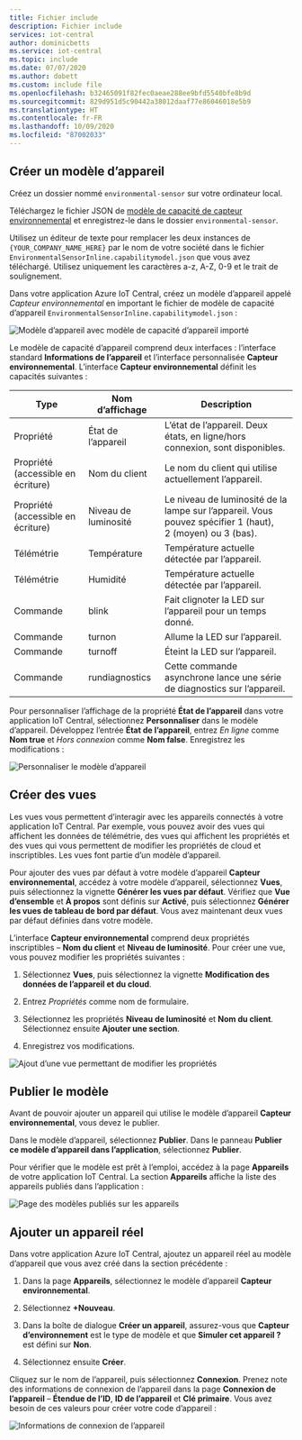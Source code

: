 ```yaml
---
title: Fichier include
description: Fichier include
services: iot-central
author: dominicbetts
ms.service: iot-central
ms.topic: include
ms.date: 07/07/2020
ms.author: dobett
ms.custom: include file
ms.openlocfilehash: b32465091f82fec0aeae288ee9bfd5540bfe8b9d
ms.sourcegitcommit: 829d951d5c90442a38012daaf77e86046018e5b9
ms.translationtype: HT
ms.contentlocale: fr-FR
ms.lasthandoff: 10/09/2020
ms.locfileid: "87002033"
---
```

## <a name="create-a-device-template"></a>Créer un modèle d’appareil

Créez un dossier nommé `environmental-sensor` sur votre ordinateur local.

Téléchargez le fichier JSON de [modèle de capacité de capteur environnemental](https://raw.githubusercontent.com/Azure/IoTPlugandPlay/9004219bff1e958b7cd6ff2a52209f4b7ae19396/samples/EnvironmentalSensorInline.capabilitymodel.json) et enregistrez-le dans le dossier `environmental-sensor`.

Utilisez un éditeur de texte pour remplacer les deux instances de `{YOUR_COMPANY_NAME_HERE}` par le nom de votre société dans le fichier `EnvironmentalSensorInline.capabilitymodel.json` que vous avez téléchargé. Utilisez uniquement les caractères a-z, A-Z, 0-9 et le trait de soulignement.

Dans votre application Azure IoT Central, créez un modèle d’appareil appelé *Capteur environnemental* en important le fichier de modèle de capacité d’appareil `EnvironmentalSensorInline.capabilitymodel.json` :

![Modèle d’appareil avec modèle de capacité d’appareil importé](./media/iot-central-add-environmental-sensor/device-template.png)

Le modèle de capacité d’appareil comprend deux interfaces : l’interface standard **Informations de l’appareil** et l’interface personnalisée **Capteur environnemental**. L’interface **Capteur environnemental** définit les capacités suivantes :

| Type | Nom d’affichage | Description |
| ---- | ------------ | ----------- |
| Propriété | État de l’appareil     | L’état de l’appareil. Deux états, en ligne/hors connexion, sont disponibles. |
| Propriété (accessible en écriture) | Nom du client    | Le nom du client qui utilise actuellement l’appareil. |
| Propriété (accessible en écriture) | Niveau de luminosité | Le niveau de luminosité de la lampe sur l’appareil. Vous pouvez spécifier 1 (haut), 2 (moyen) ou 3 (bas). |
| Télémétrie | Température | Température actuelle détectée par l’appareil. |
| Télémétrie | Humidité    | Température actuelle détectée par l’appareil. |
| Commande | blink          | Fait clignoter la LED sur l’appareil pour un temps donné. |
| Commande | turnon         | Allume la LED sur l’appareil. |
| Commande | turnoff        | Éteint la LED sur l’appareil. |
| Commande | rundiagnostics | Cette commande asynchrone lance une série de diagnostics sur l’appareil. |

Pour personnaliser l’affichage de la propriété **État de l’appareil** dans votre application IoT Central, sélectionnez **Personnaliser** dans le modèle d’appareil. Développez l’entrée **État de l’appareil**, entrez _En ligne_ comme **Nom true** et _Hors connexion_ comme **Nom false**. Enregistrez les modifications :

![Personnaliser le modèle d’appareil](./media/iot-central-add-environmental-sensor/customize-template.png)

## <a name="create-views"></a>Créer des vues

Les vues vous permettent d’interagir avec les appareils connectés à votre application IoT Central. Par exemple, vous pouvez avoir des vues qui affichent les données de télémétrie, des vues qui affichent les propriétés et des vues qui vous permettent de modifier les propriétés de cloud et inscriptibles. Les vues font partie d’un modèle d’appareil.

Pour ajouter des vues par défaut à votre modèle d’appareil **Capteur environnemental**, accédez à votre modèle d’appareil, sélectionnez **Vues**, puis sélectionnez la vignette **Générer les vues par défaut**. Vérifiez que **Vue d’ensemble** et **À propos** sont définis sur **Activé**, puis sélectionnez **Générer les vues de tableau de bord par défaut**. Vous avez maintenant deux vues par défaut définies dans votre modèle.

L’interface **Capteur environnemental** comprend deux propriétés inscriptibles – **Nom du client** et **Niveau de luminosité**. Pour créer une vue, vous pouvez modifier les propriétés suivantes :

1. Sélectionnez **Vues**, puis sélectionnez la vignette **Modification des données de l’appareil et du cloud**.

1. Entrez _Propriétés_ comme nom de formulaire.

1. Sélectionnez les propriétés **Niveau de luminosité** et **Nom du client**. Sélectionnez ensuite **Ajouter une section**.

1. Enregistrez vos modifications.

![Ajout d’une vue permettant de modifier les propriétés](./media/iot-central-add-environmental-sensor/properties-view.png)

## <a name="publish-the-template"></a>Publier le modèle

Avant de pouvoir ajouter un appareil qui utilise le modèle d’appareil **Capteur environnemental**, vous devez le publier.

Dans le modèle d’appareil, sélectionnez **Publier**. Dans le panneau **Publier ce modèle d’appareil dans l’application**, sélectionnez **Publier**.

Pour vérifier que le modèle est prêt à l’emploi, accédez à la page **Appareils** de votre application IoT Central. La section **Appareils** affiche la liste des appareils publiés dans l’application :

![Page des modèles publiés sur les appareils](./media/iot-central-add-environmental-sensor/published-templates.png)

## <a name="add-a-real-device"></a>Ajouter un appareil réel

Dans votre application Azure IoT Central, ajoutez un appareil réel au modèle d’appareil que vous avez créé dans la section précédente :

1. Dans la page **Appareils**, sélectionnez le modèle d’appareil **Capteur environnemental**.

1. Sélectionnez **+Nouveau**.

1. Dans la boîte de dialogue **Créer un appareil**, assurez-vous que **Capteur d’environnement** est le type de modèle et que **Simuler cet appareil ?** est défini sur **Non**.

1. Sélectionnez ensuite **Créer**.

Cliquez sur le nom de l’appareil, puis sélectionnez **Connexion**. Prenez note des informations de connexion de l’appareil dans la page **Connexion de l’appareil** – **Étendue de l’ID**, **ID de l’appareil** et **Clé primaire**. Vous avez besoin de ces valeurs pour créer votre code d’appareil :

![Informations de connexion de l’appareil](./media/iot-central-add-environmental-sensor/device-connection.png)
